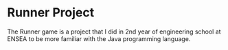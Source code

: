 # Runner Project

The Runner game is a project that I did in 2nd year of engineering school at ENSEA to be more familiar with the Java programming language.
